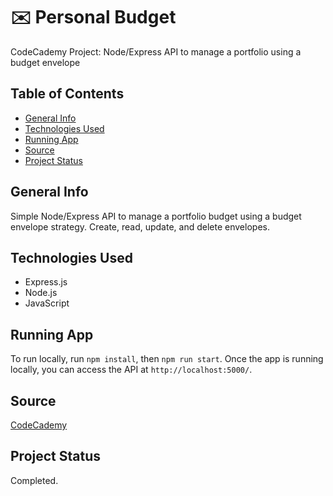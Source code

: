 # :envelope: Personal Budget #
CodeCademy Project: Node/Express API to manage a portfolio using a budget envelope

## Table of Contents ##
* [General Info](#General-Info)
* [Technologies Used](#Technologies-Used)
* [Running App](#Running-app)
* [Source](#Source)
* [Project Status](#Project-Status)

## General Info ##
Simple Node/Express API to manage a portfolio budget using a budget envelope strategy. Create, read, update, and delete envelopes.

## Technologies Used ##
* Express.js
* Node.js
* JavaScript

## Running App ##
To run locally, run `npm install`, then `npm run start`.
Once the app is running locally, you can access the API at `http://localhost:5000/`.

## Source ##
[CodeCademy](http://www.codecademy.com)

## Project Status ##
Completed.
